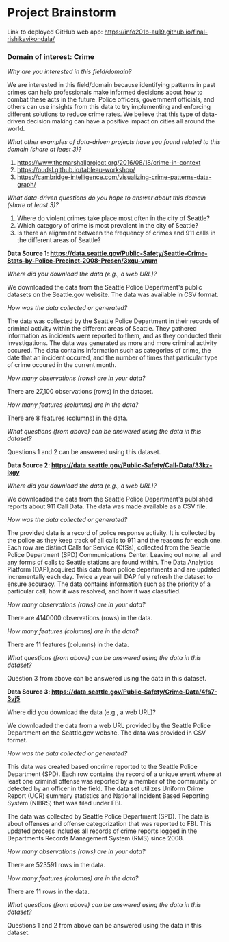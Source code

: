 # Project Brainstorm

Link to deployed GitHub web app: https://info201b-au19.github.io/final-rishikavikondala/

### **Domain of interest: Crime**

_Why are you interested in this field/domain?_

We are interested in this field/domain because identifying patterns in past crimes can help professionals make informed decisions about how to combat these acts in the future. Police officers, government officials, and others can use insights from this data to try implementing and enforcing different solutions to reduce crime rates. We believe that this type of data-driven decision making can have a positive impact on cities all around the world.  

_What other examples of data-driven projects have you found related to this domain (share at least 3)?_

1. https://www.themarshallproject.org/2016/08/18/crime-in-context
2. https://oudsl.github.io/tableau-workshop/
3. https://cambridge-intelligence.com/visualizing-crime-patterns-data-graph/

_What data-driven questions do you hope to answer about this domain (share at least 3)?_

1. Where do violent crimes take place most often in the city of Seattle?
2. Which category of crime is most prevalent in the city of Seattle?
3. Is there an alignment between the frequency of crimes and 911 calls in the different areas of Seattle?

**Data Source 1:
https://data.seattle.gov/Public-Safety/Seattle-Crime-Stats-by-Police-Precinct-2008-Presen/3xqu-vnum**

_Where did you download the data (e.g., a web URL)?_

We downloaded the data from the Seattle Police Department's public datasets on the Seattle.gov website. The data was available in CSV format.

_How was the data collected or generated?_

The data was collected by the Seattle Police Department in their records of criminal activity within the different areas of Seattle. They gathered information as incidents were reported to them, and as they conducted their investigations. The data was generated as more and more criminal activity occured. The data contains information such as categories of crime, the date that an incident occured, and the number of times that particular type of crime occured in the current month.

_How many observations (rows) are in your data?_

There are 27,100 observations (rows) in the dataset.

_How many features (columns) are in the data?_

There are 8 features (columns) in the data.

_What questions (from above) can be answered using the data in this dataset?_

Questions 1 and 2 can be answered using this dataset.

**Data Source 2: https://data.seattle.gov/Public-Safety/Call-Data/33kz-ixgy**

_Where did you download the data (e.g., a web URL)?_

We downloaded the data from the Seattle Police Department's published reports about 911 Call Data. The data was made available as a CSV file.

_How was the data collected or generated?_

The provided data is a record of police response activity. It is collected by the police as they keep track of all calls to 911 and the reasons for each one. Each row are distinct Calls for Service (CfSs), collected from the Seattle Police Department (SPD) Communications Center. Leaving out none, all and any forms of calls to Seattle stations are found within. The Data Analytics Platform (DAP),acquired this data from police departments and are updated incrementally each day. Twice a year will DAP fully refresh the dataset to ensure accuracy. The data contains information such as the priority of a particular call, how it was resolved, and how it was classified.

_How many observations (rows) are in your data?_

There are 4140000 observations (rows) in the data.

_How many features (columns) are in the data?_

There are 11 features (columns) in the data.

_What questions (from above) can be answered using the data in this dataset?_

Question 3 from above can be answered using the data in this dataset.

**Data Source 3: https://data.seattle.gov/Public-Safety/Crime-Data/4fs7-3vj5**

Where did you download the data (e.g., a web URL)? 

We downloaded the data from a web URL provided by the Seattle Police Department on the Seattle.gov website. The data was provided in CSV format.

_How was the data collected or generated?_

This data was created based oncrime reported to the Seattle Police Department (SPD). Each row contains the record of a unique event where at least one criminal offense was reported by a member of the community or detected by an officer in the field. The data set utilizes Uniform Crime Report (UCR) summary statistics and National Incident Based Reporting System (NIBRS) that was filed under FBI.

The data was collected by Seattle Police Department (SPD). The data is about offenses and offense categorization that was reported to FBI. This updated process includes all records of crime reports logged in the Departments Records Management System (RMS) since 2008.

_How many observations (rows) are in your data?_ 

There are 523591 rows in the data.

_How many features (columns) are in the data?_ 

There are 11 rows in the data.

_What questions (from above) can be answered using the data in this dataset?_

Questions 1 and 2 from above can be answered using the data in this dataset.

